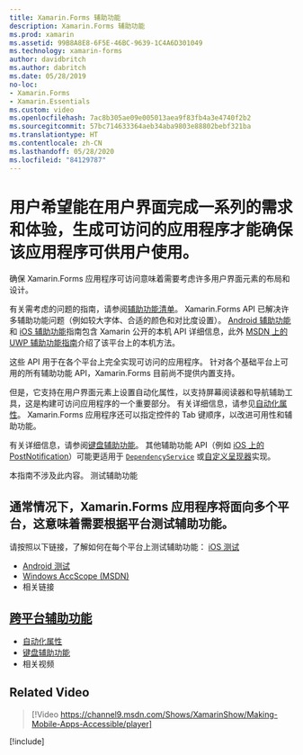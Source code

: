 ```yaml
---
title: Xamarin.Forms 辅助功能
description: Xamarin.Forms 辅助功能
ms.prod: xamarin
ms.assetid: 99B8A8E8-6F5E-46BC-9639-1C4A6D301049
ms.technology: xamarin-forms
author: davidbritch
ms.author: dabritch
ms.date: 05/28/2019
no-loc:
- Xamarin.Forms
- Xamarin.Essentials
ms.custom: video
ms.openlocfilehash: 7ac8b305ae09e005013aea9f83fb4a3e4740f2b2
ms.sourcegitcommit: 57bc714633364aeb34aba9803e88802bebf321ba
ms.translationtype: HT
ms.contentlocale: zh-CN
ms.lasthandoff: 05/28/2020
ms.locfileid: "84129787"
---
```

# <a name="xamarinforms-accessibility"></a>用户希望能在用户界面完成一系列的需求和体验，生成可访问的应用程序才能确保该应用程序可供用户使用。

确保 Xamarin.Forms 应用程序可访问意味着需要考虑许多用户界面元素的布局和设计。

有关需考虑的问题的指南，请参阅[辅助功能清单](~/cross-platform/app-fundamentals/accessibility.md)。 Xamarin.Forms API 已解决许多辅助功能问题（例如较大字体、合适的颜色和对比度设置）。 [Android 辅助功能](~/android/app-fundamentals/accessibility.md)和 [iOS 辅助功能](~/ios/app-fundamentals/accessibility.md)指南包含 Xamarin 公开的本机 API 详细信息，此外 [MSDN 上的 UWP 辅助功能指南](https://msdn.microsoft.com/windows/uwp/accessibility/basic-accessibility-information)介绍了该平台上的本机方法。

这些 API 用于在各个平台上完全实现可访问的应用程序。 针对各个基础平台上可用的所有辅助功能 API，Xamarin.Forms 目前尚不提供内置支持。

但是，它支持在用户界面元素上设置自动化属性，以支持屏幕阅读器和导航辅助工具，这是构建可访问应用程序的一个重要部分。 有关详细信息，请参见[自动化属性](~/xamarin-forms/app-fundamentals/accessibility/automation-properties.md)。 Xamarin.Forms 应用程序还可以指定控件的 Tab 键顺序，以改进可用性和辅助功能。

有关详细信息，请参阅[键盘辅助功能](~/xamarin-forms/app-fundamentals/accessibility/keyboard.md)。 其他辅助功能 API（例如 [iOS 上的 PostNotification](~/ios/app-fundamentals/accessibility.md)）可能更适用于 [`DependencyService`](~/xamarin-forms/app-fundamentals/dependency-service/index.md) 或[自定义呈现器](~/xamarin-forms/app-fundamentals/custom-renderer/index.md)实现。

本指南不涉及此内容。 测试辅助功能

## <a name="testing-accessibility"></a>通常情况下，Xamarin.Forms 应用程序将面向多个平台，这意味着需要根据平台测试辅助功能。

请按照以下链接，了解如何在每个平台上测试辅助功能： [iOS 测试](~/ios/app-fundamentals/accessibility.md)

- [Android 测试](~/android/app-fundamentals/accessibility.md)
- [Windows AccScope (MSDN)](https://msdn.microsoft.com/library/windows/desktop/dn433239)
- 相关链接

## <a name="related-links"></a>[跨平台辅助功能](~/cross-platform/app-fundamentals/accessibility.md)

- [自动化属性](~/xamarin-forms/app-fundamentals/accessibility/automation-properties.md)
- [键盘辅助功能](~/xamarin-forms/app-fundamentals/accessibility/keyboard.md)
- 相关视频

## <a name="related-video"></a>Related Video

> [!Video https://channel9.msdn.com/Shows/XamarinShow/Making-Mobile-Apps-Accessible/player]

[!include[](~/essentials/includes/xamarin-show-essentials.md)]

